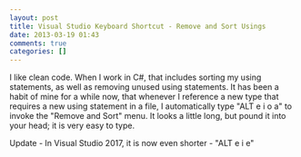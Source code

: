```yaml
---
layout: post
title: Visual Studio Keyboard Shortcut - Remove and Sort Usings
date: 2013-03-19 01:43
comments: true
categories: []
---
```

I like clean code. When I work in C#, that includes sorting my using statements, as well as removing unused using statements. It has been a habit of mine for a while now, that whenever I reference a new type that requires a new using statement in a file, I automatically type "ALT e i o a" to invoke the "Remove and Sort" menu. It looks a little long, but pound it into your head; it is very easy to type.

Update - In Visual Studio 2017, it is now even shorter - "ALT e i e"
